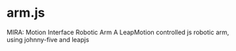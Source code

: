 # arm.js
MIRA: Motion Interface Robotic Arm
A LeapMotion controlled js robotic arm, using johnny-five and leapjs
